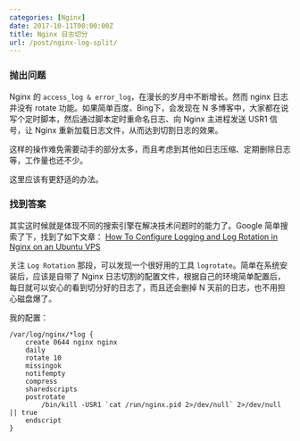 ```yaml
---
categories: [Nginx]
date: 2017-10-11T00:00:00Z
title: Nginx 日志切分
url: /post/nginx-log-split/
---
```


### 抛出问题

Nginx 的 `access_log & error_log`，在漫长的岁月中不断增长。然而 nginx 日志并没有 rotate 功能。如果简单百度、Bing下，会发现在 N 多博客中，大家都在说写个定时脚本，然后通过脚本定时重命名日志、向 Nginx 主进程发送 USR1 信号，让 Nginx 重新加载日志文件，从而达到切割日志的效果。

这样的操作难免需要动手的部分太多，而且考虑到其他如日志压缩、定期删除日志等，工作量也还不少。

这里应该有更舒适的办法。

<!--more-->

### 找到答案

其实这时候就是体现不同的搜索引擎在解决技术问题时的能力了。Google 简单搜索了下，找到了如下文章： [How To Configure Logging and Log Rotation in Nginx on an Ubuntu VPS](https://www.digitalocean.com/community/tutorials/how-to-configure-logging-and-log-rotation-in-nginx-on-an-ubuntu-vps)

关注 `Log Rotation` 那段，可以发现一个很好用的工具 `logrotate`。简单在系统安装后，应该是自带了 Nginx 日志切割的配置文件，根据自己的环境简单配置后，每日就可以安心的看到切分好的日志了，而且还会删掉 N 天前的日志，也不用担心磁盘爆了。

我的配置：

```
/var/log/nginx/*log {
    create 0644 nginx nginx
    daily
    rotate 10
    missingok
    notifempty
    compress
    sharedscripts
    postrotate
        /bin/kill -USR1 `cat /run/nginx.pid 2>/dev/null` 2>/dev/null || true
    endscript
}
```
